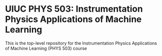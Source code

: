 # UIUC PHYS 503: Instrumentation Physics Applications of Machine Learning
This is the top-level repository for the Instrumentation Physics Applications of Machine Learning (PHYS 503) course
